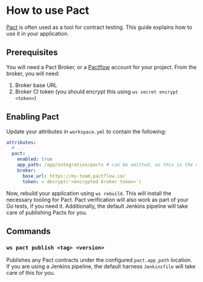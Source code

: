 # How to use Pact

[Pact] is often used as a tool for contract testing. This guide explains how to use it in your application.

## Prerequisites

You will need a Pact Broker, or a [Pactflow] account for your project. From the broker, you will need:

1. Broker base URL
2. Broker CI token (you should encrypt this using `ws secret encrypt <token>`)

## Enabling Pact

Update your attributes in `workspace.yml` to contain the following:

```yaml
attributes:
  # ...
  pact:
    enabled: true
    app_path: /app/integration/pacts # can be omitted, as this is the default
    broker:
      base_url: https://my-team.pactflow.io/
      token: = decrypt('<encrypted broker token>')
```

Now, rebuild your application using `ws rebuild`. This will install the necessary tooling for Pact. Pact verification will also work as part of your Go tests, if you need it. Additionally, the default Jenkins pipeline will take care of publishing Pacts for you.

## Commands

### `ws pact publish <tag> <version>`

Publishes any Pact contracts under the configured `pact.app_path` location. If you are using a Jenkins pipeline, the default harness `Jenkinsfile` will take care of this for you.

[Pact]: https://pact.io/
[Pactflow]: https://pactflow.io/
